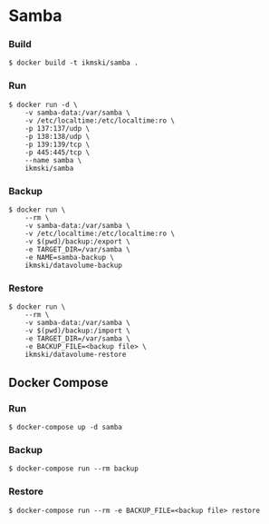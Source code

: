 # Samba

### Build
```
$ docker build -t ikmski/samba .
```

### Run
```
$ docker run -d \
    -v samba-data:/var/samba \
    -v /etc/localtime:/etc/localtime:ro \
    -p 137:137/udp \
    -p 138:138/udp \
    -p 139:139/tcp \
    -p 445:445/tcp \
    --name samba \
    ikmski/samba
```

### Backup
```
$ docker run \
    --rm \
    -v samba-data:/var/samba \
    -v /etc/localtime:/etc/localtime:ro \
    -v $(pwd)/backup:/export \
    -e TARGET_DIR=/var/samba \
    -e NAME=samba-backup \
    ikmski/datavolume-backup
```

### Restore
```
$ docker run \
    --rm \
    -v samba-data:/var/samba \
    -v $(pwd)/backup:/import \
    -e TARGET_DIR=/var/samba \
    -e BACKUP_FILE=<backup file> \
    ikmski/datavolume-restore
```

## Docker Compose

### Run
```
$ docker-compose up -d samba
```

### Backup
```
$ docker-compose run --rm backup
```

### Restore
```
$ docker-compose run --rm -e BACKUP_FILE=<backup file> restore
```

